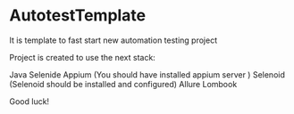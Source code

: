 # AutotestTemplate
It is template to fast start new automation testing project

Project is created to use the next stack:

Java
Selenide
Appium (You should have installed appium server )
Selenoid (Selenoid should be installed and configured)
Allure
Lombook

Good luck!
